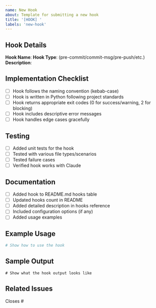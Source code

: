 ```yaml
---
name: New Hook
about: Template for submitting a new hook
title: '[HOOK] '
labels: 'new-hook'
---
```


## Hook Details

**Hook Name**: 
**Hook Type**: (pre-commit/commit-msg/pre-push/etc.)
**Description**: 

## Implementation Checklist

- [ ] Hook follows the naming convention (kebab-case)
- [ ] Hook is written in Python following project standards
- [ ] Hook returns appropriate exit codes (0 for success/warning, 2 for blocking)
- [ ] Hook includes descriptive error messages
- [ ] Hook handles edge cases gracefully

## Testing

- [ ] Added unit tests for the hook
- [ ] Tested with various file types/scenarios
- [ ] Tested failure cases
- [ ] Verified hook works with Claude

## Documentation

- [ ] Added hook to README.md hooks table
- [ ] Updated hooks count in README
- [ ] Added detailed description in hooks reference
- [ ] Included configuration options (if any)
- [ ] Added usage examples

## Example Usage

```bash
# Show how to use the hook
```

## Sample Output

```
# Show what the hook output looks like
```

## Related Issues

Closes #
